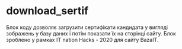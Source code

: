 # download_sertif
Блок коду дозволяє загрузити сертифікати кандидата у вигляді зображень у базу даних і потім показати їх на сторінці сайту.
Блок зроблено у рамках IT nation Hacks - 2020 для сайту BazaIT.

